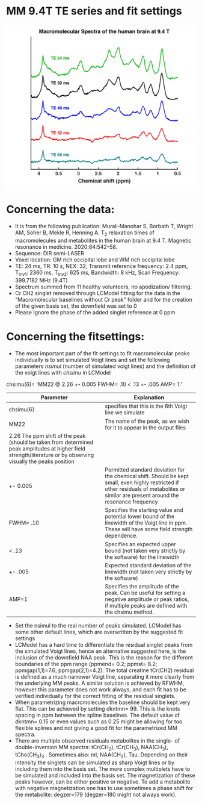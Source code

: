 # MM 9.4T TE series and fit settings

<img src="Macromolecules_TE_Series_Mean_std.jpg"/>

# Concerning the data:

* It is from the following publication:
Murali‐Manohar S, Borbath T, Wright AM, Soher B, Mekle R, Henning A. T<sub>2</sub> relaxation times of macromolecules and metabolites in the human brain at 9.4 T. Magnetic resonance in medicine. 2020;84:542–58.
* Sequence: DIR semi-LASER
* Voxel location: GM rich occipital lobe and WM rich occipital lobe
* TE: 24 ms, TR: 10 s, NEX: 32; Transmit reference frequency: 2.4 ppm, T<sub>Inv1</sub>: 2360 ms, T<sub>Inv2</sub>: 625 ms, Bandwidth: 8 kHz, Scan Frequency: 399.7182 MHz (9.4T)
* Spectrum summed from 11 healthy volunteers, no apodization/ filtering.
* Cr CH2 singlet removed through LCModel fitting for the data in the “Macromolecular baselines without Cr peak” folder and for the creation of the given basis set, the downfield was set to 0
* Please Ignore the phase of the added singlet reference at 0 ppm

# Concerning the fitsettings:

* The most important part of the fit settings to fit macromolecular peaks individually is to set simulated Voigt lines and set the following parameters *nsimul* (number of simulated voigt lines) and the definition of the voigt lines with *chsimu* in LCModel

chsimu(6)= 'MM22 @ 2.26 +- 0.005 FWHM= .10 < .13 +- .005 AMP= 1.'

| Parameter | Explanation |
| --------- | ----------- |
| chsimu(6)	| specifies that this is the 6th Voigt line we simulate |
| MM22 | The name of the peak, as we wish for it to appear in the output files
2.26	The ppm shift of the peak (should be taken from determined peak amplitudes at higher field strength/literature or by observing visually the peaks position |
| +- 0.005 | Permitted standard deviation for the chemical shift. Should be kept small, even highly restricted if other residuals of metabolites or similar are present around the resonance frequency |
| FWHM= .10 |	Specifies the starting value and potential lower bound of the linewidth of the Voigt line in ppm. These will have some field strength dependence. |
| < .13	| Specifies an expected upper bound (not taken very strictly by the software) for the linewidth |
| +- .005	| Expected standard deviation of the linewidth (not taken very strictly by the software) |
| AMP=1	| Specifies the amplitude of the peak. Can be useful for setting a negative amplitude or peak ratios, if multiple peaks are defined with the chsimu method. |

* Set the nsimul to the real number of peaks simulated. LCModel has some other default lines, which are overwritten by the suggested fit settings
* LCModel has a hard time to differentiate the residual singlet peaks from the simulated Voigt lines, hence an alternative suggested here, is the inclusion of the downfield NAA peak. This is the reason for the different boundaries of the ppm range (ppmend= 0.2; ppmst= 8.2; ppmgap(1,1)=7.6; ppmgap(2,1)=4.2). The total creatine tCr(CH2) residual is defined as a much narrower Voigt line, separating it more clearly from the underlying MM peaks. A similar solution is achieved by RFWHM, however this parameter does not work always, and each fit has to be verified individually for the correct fitting of the residual singlets.
* When parametrizing macromolecules the baseline should be kept very flat. This can be achieved by setting dkntmn= 99. This is the knots spacing in ppm between the spline baselines. The default value of dkntmn= 0.15 or even values such as 0.25 might be allowing for too flexible splines and not giving a good fit for the parametrized MM spectra.
* There are multiple observed residuals metabolites in the single- of double-inversion MM spectra: tCr(CH<sub>2</sub>), tCr(CH<sub>3</sub>), NAA(CH<sub>3</sub>), tCho(CH<sub>3</sub>)<sub>3</sub> . Sometimes also: mI, NAA(CH<sub>2</sub>), Tau. Depending on their intensity the singlets can be simulated as sharp Voigt lines or by including them into the basis set. The more complex multiplets have to be simulated and included into the basis set. The magnetization of these peaks however, can be either positive or negative. To add a metabolite with negative magnetization one has to use sometimes a phase shift for the metabolite: degzer=179 (degzer=180 might not always work).
